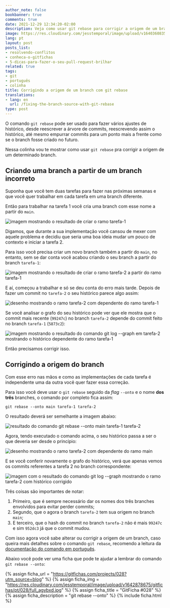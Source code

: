 ```yaml
---
author_note: false
bookbanner: true
comments: true
date: 2021-12-29 12:34:20-02:00
description: Veja como usar git rebase para corrigir a origem de um branch
image: https://res.cloudinary.com/jesstemporal/image/upload/v1640360835/covers/colinha_igmf4s.png
lang: pt
layout: post
posts_list:
- resolvendo-conflitos
- conheca-o-gitfichas
- 5-dicas-para-fazer-o-seu-pull-request-brilhar
related: true
tags:
- git
- português
- colinha
title: Corrigindo a origem de um branch com git rebase
translations:
- lang: en
  url: /fixing-the-branch-source-with-git-rebase
type: post
---
```


O comando `git rebase` pode ser usado para fazer vários ajustes de histórico, desde reescrever a árvore de commits, reescrevendo assim o histórico, até mesmo empurrar commits para um ponto mais a frente como se o branch fosse criado no futuro.

Nessa colinha vou te mostrar como usar `git rebase` pra corrigir a origem de um determinado branch.

## Criando uma branch a partir de um branch incorreto

Suponha que você tem duas tarefas para fazer nas próximas semanas e que você quer trabalhar em cada tarefa em uma branch diferente.

Então para trabalhar na tarefa 1 você cria uma branch com esse nome a partir do `main`.

![imagem mostrando o resultado de criar o ramo tarefa-1](https://res.cloudinary.com/jesstemporal/image/upload/v1640805545/git-rebase-ajustar-origem/git-rebase-origem-fig-1_lidxjj.png)

Digamos, que durante a sua implementação você cansou de mexer com aquele problema e decidiu que seria uma boa ideia mudar um pouco de contexto e iniciar a tarefa 2.

Para isso você precisa criar um novo branch também a partir do `main`, no entanto, sem se dar conta você acabou criando o seu branch a partir do branch `tarefa-1`:

![imagem mostrando o resultado de criar o ramo tarefa-2 a partir do ramo tarefa-1](https://res.cloudinary.com/jesstemporal/image/upload/v1640805545/git-rebase-ajustar-origem/git-rebase-origem-fig-2_p7p989.png)

E aí, começou a trabalhar e só se deu conta do erro mais tarde. Depois de fazer um commit no `tarefa-2` o seu histórico parece algo assim:

![desenho mostrando o ramo tarefa-2 com dependente do ramo tarefa-1](https://res.cloudinary.com/jesstemporal/image/upload/v1640805546/git-rebase-ajustar-origem/git-rebase-origem-fig-3_pmml6j.jpg)

Se você analisar o grafo do seu histórico pode ver que ele mostra que o commit mais recente (`99247c`) no branch `tarefa-2` depende do commit feito no branch `tarefa-1` (`5873c2`):

![imagem mostrando o resultado do comando git log --graph em tarefa-2 mostrando o histórico dependente do ramo tarefa-1](https://res.cloudinary.com/jesstemporal/image/upload/v1640805546/git-rebase-ajustar-origem/git-rebase-origem-fig-4_cokmgg.png)

Então precisamos corrigir isso.

## Corrigindo a origem do branch

Com esse erro nas mãos e como as implementações de cada tarefa é independente uma da outra você quer fazer essa correção.

Para isso você deve usar o `git rebase` seguido da *flag* `--onto` e o nome **dos três** branches, o comando por completo fica assim:

```console
git rebase --onto main tarefa-1 tarefa-2
```

O resultado deverá ser semelhante a imagem abaixo:

![resultado do comando git rebase --onto main tarefa-1 tarefa-2](https://res.cloudinary.com/jesstemporal/image/upload/v1640805545/git-rebase-ajustar-origem/git-rebase-origem-fig-5_h8fq1z.png)

Agora, tendo executado o comando acima, o seu histórico passa a ser o que deveria ser desde o princípio:

![desenho mostrando o ramo tarefa-2 com dependente do ramo main](https://res.cloudinary.com/jesstemporal/image/upload/v1640805545/git-rebase-ajustar-origem/git-rebase-origem-fig-6_dgwv21.jpg)

E se você conferir novamente o grafo do histórico, verá que apenas vemos os commits referentes a tarefa 2 no branch correspondente:

![imagem com o resultado do comando git log --graph mostrando o ramo tarefa-2 com histórico corrigido](https://res.cloudinary.com/jesstemporal/image/upload/v1640805545/git-rebase-ajustar-origem/git-rebase-origem-fig-7_feft7i.png)

Três coisas são importantes de notar:

1. Primeiro, que é sempre necessário dar os nomes dos três branches envolvidos para evitar perder commits;
1. Segundo, que o agora o branch `tarefa-2` tem sua origem no branch `main`;
1. E terceiro, que o hash do commit no branch `tarefa-2` não é mais `99247c` e sim `952dc3` já que o commit mudou.

Com isso agora você sabe alterar ou corrigir a origem de um branch, caso queira mais detalhes sobre o comando `git rebase`, recomendo a leitura da [documentação do comando em português](https://git-scm.com/docs/git-rebase/pt_BR).

Abaixo você pode ver uma ficha que pode te ajudar a lembrar do comando `git rebase --onto`:

{% assign ficha_url = "https://gitfichas.com/projects/028?utm_source=blog" %}
{% assign ficha_img = "https://res.cloudinary.com/jesstemporal/image/upload/v1642878675/gitfichas/pt/028/full_agybxd.jpg" %}
{% assign ficha_title = "GitFicha #028" %}
{% assign ficha_description = "git rebase --onto" %}
{% include ficha.html %}